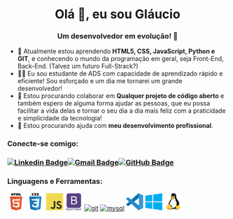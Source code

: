 <h1 align="center">Olá 👋, eu sou Gláucio</h1>
<h3 align="center">Um desenvolvedor em evolução! 🤘</h3>

- 🌱 Atualmente estou aprendendo **HTML5, CSS, JavaScript, Python e GIT**,  e conhecendo o mundo da programação em geral, seja Front-End, Back-End. (Talvez um futuro Full-Strack?) 
- 🧑🏽 Eu sou estudante de ADS com capacidade de aprendizado rápido e eficiente! Sou esforçado e um dia me tornarei um grande desenvolvedor!
- 👯 Estou procurando colaborar em **Qualquer projeto de código aberto** e também espero de alguma forma ajudar as pessoas, que eu possa facilitar a vida delas e tornar o seu dia a dia mais feliz com a praticidade e simplicidade da tecnologia!
- 🤝 Estou procurando ajuda com **meu desenvolvimento profissional**. 

### Conecte-se comigo:

### [![Linkedin Badge](https://img.shields.io/badge/LinkedIn-0077B5?style=for-the-badge&logo=linkedin&logoColor=white&link=https://www.linkedin.com/in/gláucio-félix-043701b6)](https://www.linkedin.com/in/gláucio-félix-043701b6/)[![Gmail Badge](https://img.shields.io/badge/Gmail-D14836?style=for-the-badge&logo=gmail&logoColor=white&link=https://mail.google.com/glaucio.fn@gmail.com)](mailto:glaucio.fn@gmail.com)[![GitHub Badge](https://img.shields.io/badge/GitHub-100000?style=for-the-badge&logo=github&logoColor=white&link=https://github.com/FlIxx7)](https://github.com/FlIxx7)
<h3 align="left">Linguagens e Ferramentas:</h3>
<p align="left">
    <!-- DEV -->
    <!-- <a href="https://dev.to" target="_blank"><img src="https://www.vectorlogo.zone/logos/devto/devto-icon.svg" alt="dev" width="40" height="40"/></a> -->
    <!-- HTML5 -->
    <a href="https://www.w3.org/html/" target="_blank"><img src="https://raw.githubusercontent.com/devicons/devicon/master/icons/html5/html5-original-wordmark.svg" alt="html5" width="40" height="40"/></a>     
    <!-- CSS3 -->
    <a href="https://www.w3schools.com/css/" target="_blank"> <img src="https://raw.githubusercontent.com/devicons/devicon/master/icons/css3/css3-original-wordmark.svg" alt="css3" width="40" height="40"/></a>
    <!-- JavaScript -->
    <a href="https://developer.mozilla.org/en-US/docs/Web/JavaScript" target="_blank"> <img src="https://raw.githubusercontent.com/devicons/devicon/master/icons/javascript/javascript-original.svg" alt="javascript" width="40" height="40"/></a> 
    <!-- BootStrap -->
    <a href="https://getbootstrap.com" target="_blank"><img src="https://raw.githubusercontent.com/devicons/devicon/master/icons/bootstrap/bootstrap-plain-wordmark.svg" alt="bootstrap" width="40" height="40"/></a>
    <!-- GIT -->
    <a href="https://git-scm.com/" target="_blank"><img src="https://www.vectorlogo.zone/logos/git-scm/git-scm-icon.svg" alt="git" width="40" height="40"/></a>
    <!-- MySQL -->    
    <a href="https://www.mysql.com/" target="_blank"> <img src="https://www.vectorlogo.zone/logos/mysql/mysql-official.svg" alt="mysql" width="40" height="40"/></a>
    <!-- VS Code -->
	<a href="https://code.visualstudio.com" target="_blank"><img src="https://raw.githubusercontent.com/devicons/devicon/master/icons/vscode/vscode-original.svg" alt="VScode" width="40" height="40"></a>
    <!-- Python -->
    <!-- <a href="https://www.python.org" target="_blank"><img src="https://www.vectorlogo.zone/logos/python/python-icon.svg" alt="python" width="40" height="40"></a> -->
   <!-- Figma -->
    <!-- <a href="https://www.figma.com/" target="_blank"><img src="https://www.vectorlogo.zone/logos/figma/figma-icon.svg" alt="figma" width="40" height="40"/></a> -->
    <!-- WordPress -->
    <!-- <a href="https://wordpress.com/pt-br/" target="_blank"> <img src="https://www.vectorlogo.zone/logos/wordpress/wordpress-icon.svg" alt="wordpress" width="40" height="40"/></a> -->
    <!-- Windows 10 -->
	<a href="https://www.microsoft.com" target="_blank"> <img src="https://raw.githubusercontent.com/devicons/devicon/master/icons/windows8/windows8-original.svg" alt="windows" width="40" height="40"/></a>
    <!-- Linux -->
    <a href="https://www.linux.org/" target="_blank"><img src="https://raw.githubusercontent.com/devicons/devicon/master/icons/linux/linux-original.svg" alt="linux" width="40" height="40"/></a>
    <!-- MariaDB -->
    <!-- <a href="https://mariadb.org/" target="_blank"><img src="https://www.vectorlogo.zone/logos/mariadb/mariadb-icon.svg" alt="mariadb" width="40" height="40"/></a> -->
    <!-- PostgreSQL -->
    <!-- <a href="https://www.postgresql.org" target="_blank"> <img src="https://www.vectorlogo.zone/logos/postgresql/postgresql-icon.svg" alt="postgresql" width="40" height="40"/></a> -->
    <!-- MongoDB -->
    <!-- <a href="https://www.mongodb.com/" target="_blank"> <img src="https://raw.githubusercontent.com/devicons/devicon/master/icons/mongodb/mongodb-original-wordmark.svg" alt="mongodb" width="40" height="40"/> </a> -->
    <!-- Oracle -->    
    <!-- <a href="https://www.oracle.com/" target="_blank"> <img src="https://raw.githubusercontent.com/devicons/devicon/master/icons/oracle/oracle-original.svg" alt="oracle" width="40" height="40"/> </a> -->
    <!-- PHP -->    
    <!-- <a href="https://www.php.net" target="_blank"> <img src="https://raw.githubusercontent.com/devicons/devicon/master/icons/php/php-original.svg" alt="php" width="40" height="40"/></a> -->
</p>

